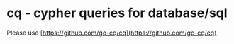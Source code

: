 # cq - cypher queries for database/sql

Please use [https://github.com/go-cq/cq](https://github.com/go-cq/cq)

